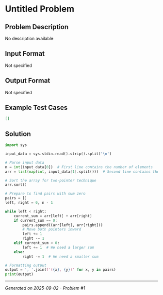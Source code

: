 # Untitled Problem

## Problem Description
No description available

## Input Format
Not specified

## Output Format
Not specified

## Example Test Cases
```json
[]
```

## Solution
```python
import sys

input_data = sys.stdin.read().strip().split('\n')

# Parse input data
n = int(input_data[0])  # First line contains the number of elements
arr = list(map(int, input_data[1].split()))  # Second line contains the elements

# Sort the array for two-pointer technique
arr.sort()

# Prepare to find pairs with sum zero
pairs = []
left, right = 0, n - 1

while left < right:
    current_sum = arr[left] + arr[right]
    if current_sum == 0:
        pairs.append((arr[left], arr[right]))
        # Move both pointers inward
        left += 1
        right -= 1
    elif current_sum < 0:
        left += 1  # We need a larger sum
    else:
        right -= 1  # We need a smaller sum

# Formatting output
output = ', '.join(f'({x}, {y})' for x, y in pairs)
print(output)
```

---
*Generated on 2025-09-02 - Problem #1*